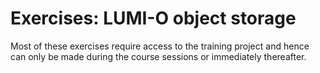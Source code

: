 # Exercises: LUMI-O object storage


Most of these exercises require access to the training project and hence can only be made
during the course sessions or immediately thereafter.

